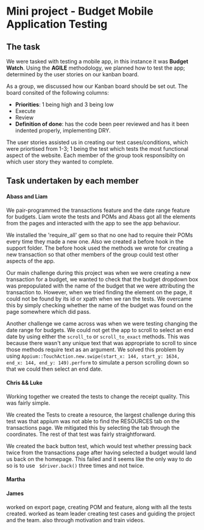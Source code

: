 # Mini project - Budget Mobile Application Testing
## The task

We were tasked with testing a mobile app, in this instance it was **Budget Watch**. Using the **AGILE** methodology, we planned how to test the app; determined by the user stories on our kanban board.

As a group, we discussed how our Kanban board should be set out. The board consited of the following columns:

* **Priorities**: 1 being high and 3 being low
* Execute
* Review
* **Definition of done**: has the code been peer reviewed and has it been indented properly, implementing DRY.

The user stories assisted us in creating our test cases/conditions, which were priortised from 1-3; 1 being the test which tests the most functional aspect of the website. Each member of the group took responsibilty on which user story they wanted to complete.

## Task undertaken by each member
#### Abass and Liam
We pair-programmed the transactions feature and the date range feature for budgets. Liam wrote the tests and POMs and Abass got all the elements from the pages and interacted with the app to see the app behaviour.

We installed the 'require_all' gem so that no one had to require their POMs every time they made a new one. Also we created a before hook in the support folder. The before hook used the methods we wrote for creating a new transaction so that other members of the group could test other aspects of the app.  

Our main challenge during this project was when we were creating a new transaction for a budget, we wanted to check that the budget dropdown box was prepopulated with the name of the budget that we were attributing the transaction to. However, when we tried finding the element on the page, it could not be found by its id or xpath when we ran the tests. We overcame this by simply checking whether the name of the budget was found on the page somewhere which did pass.

Another challenge we came across was when we were testing changing the date range for budgets. We could not get the app to scroll to select an end date by using either the ```scroll_to``` or ```scroll_to_exact``` methods. This was because there wasn't any unique text that was appropriate to scroll to since those methods require text as an argument. We solved this problem by using ```Appium::TouchAction.new.swipe(start_x: 144, start_y: 1634, end_x: 144, end_y: 149).perform``` to simulate a person scrolling down so that we could then select an end date.

#### Chris && Luke
Working together we created the tests to change the receipt quality. This was fairly simple. 

We created the Tests to create a resource, the largest challenge during this test was that appium was not able to find the RESOURCES tab on the transactions page. We mitigated this by selecting the tab through the coordinates. The rest of that test was fairly straightforward.

We created the back button test, which would test whether pressing back twice from the transactions page after having selected a budget would land us back on the homepage. This failed and it seems like the only way to do so is to use 
```  $driver.back() ```
three times and not twice.  

#### Martha

#### James
worked on export page, creating POM and feature, along with all the tests created. worked as team leader creating test cases and guiding the project and the team. also through motivation and train videos.
